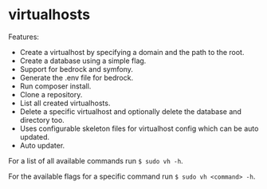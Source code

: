 # virtualhosts

Features:
- Create a virtualhost by specifying a domain and the path to the root.
- Create a database using a simple flag.
- Support for bedrock and symfony.
- Generate the .env file for bedrock.
- Run composer install.
- Clone a repository.
- List all created virtualhosts.
- Delete a specific virtualhost and optionally delete the database and directory too.
- Uses configurable skeleton files for virtualhost config which can be auto updated.
- Auto updater.

For a list of all available commands run `$ sudo vh -h`.

For the available flags for a specific command run `$ sudo vh <command> -h`.
